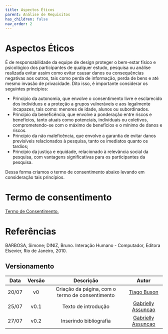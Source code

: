 ```yaml
---
title: Aspectos Éticos
parent: Análise de Requisitos
has_children: false
nav_order: 2
---
```

# Aspectos Éticos
É de responsabilidade da equipe de design proteger o bem-estar físico e psicológico dos participantes
de qualquer estudo, pesquisa ou análise realizada evitar assim como evitar causar danos ou consequências
negativas aos outros, tais como perda de informação, perda de bens e até mesmo invasão de privacidade. Dito isso, é importante considerar os seguintes princípios:

- Princípio da autonomia, que envolve o consentimento livre e esclarecido dos indivíduos e a proteção a grupos vulneráveis e aos legalmente incapazes, tais como: menores de idade, alunos ou subordinados. 
- Princípio da beneficência, que envolve a ponderação entre riscos e benefícios, tanto atuais como potenciais, individuais ou coletivos, comprometendo-se com o máximo de benefícios e o mínimo de danos e riscos. 
- Princípio da não maleficência, que envolve a garantia de evitar danos previsíveis relacionados à
pesquisa, tanto os imediatos quanto os tardios;
- Princípio da justiça e equidade, relacionado à relevância social da pesquisa, com vantagens
significativas para os participantes da pesquisa.

Dessa forma criamos o termo de consentimento abaixo levando em consideração tais princípios.
# Termo de consentimento

[Termo de Consentimento.](https://github.com/Interacao-Humano-Computador/2022.1-Prefeitura_Joao_Pessoa/blob/main/docs/assets/Termo_de_Consentimento.pdf)

# Referências

BARBOSA, Simone; DINIZ, Bruno. Interação Humano - Computador, Editora Elsevier, Rio de Janeiro, 2010.
## Versionamento

| Data  | Versão |                    Descrição                    |                           Autor                            |
| :---: | :----: | :---------------------------------------------: | :--------------------------------------------------------: |
| 20/07 |   v0   | Criação da página, com o termo de consentimento |        [Tiago Buson](https://github.com/TiagoBuson)        |
| 25/07 |  v0.1  |               Texto de introdução               | [Gabrielly Assuncao](https://github.com/GabriellyAssuncao) |
| 27/07 |  v0.2  |             Inserindo bibliografia              | [Gabrielly Assuncao](https://github.com/GabriellyAssuncao) |
